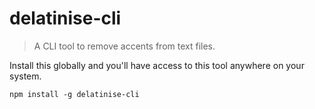 # delatinise-cli
> A CLI tool to remove accents from text files.

Install this globally and you'll have access to this tool anywhere on your system.

```shell
npm install -g delatinise-cli
```
